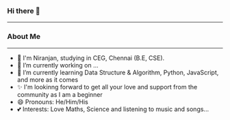 ### Hi there 👋
-------------------------------------------------------------------------------------------------------------------------------------------------------------------------
### About Me
-------------------------------------------------------------------------------------------------------------------------------------------------------------------------
- 👀 I'm  Niranjan, studying in CEG, Chennai (B.E, CSE).
- 🔭 I’m currently working on ...
- 🌱 I’m currently learning Data Structure & Algorithm, Python, JavaScript, and more as  it comes
- ✨ I'm lookinng forward to get all your love and support from the community as I am a beginner
- 😄 Pronouns: He/Him/His
- 💕 Interests: Love Maths, Science and listening to music and songs...




















